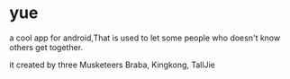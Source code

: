 yue
===

a cool app for android,That is used to let some people who doesn't know others get together.

it created by three Musketeers Braba, Kingkong, TallJie